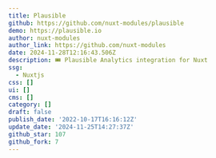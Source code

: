 ```yaml
---
title: Plausible
github: https://github.com/nuxt-modules/plausible
demo: https://plausible.io
author: nuxt-modules
author_link: https://github.com/nuxt-modules
date: 2024-11-28T12:16:43.506Z
description: 🎟️ Plausible Analytics integration for Nuxt
ssg:
  - Nuxtjs
css: []
ui: []
cms: []
category: []
draft: false
publish_date: '2022-10-17T16:16:12Z'
update_date: '2024-11-25T14:27:37Z'
github_star: 107
github_fork: 7
---
```

